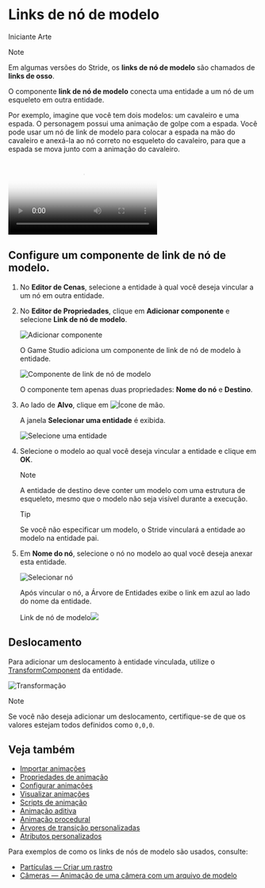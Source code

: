 # Links de nó de modelo

<span class="badge text-bg-primary">Iniciante</span>
<span class="badge text-bg-success">Arte</span>

> [!Note]
> Em algumas versões do Stride, os **links de nó de modelo** são chamados de **links de osso**.

O componente **link de nó de modelo** conecta uma entidade a um nó de um esqueleto em outra entidade.

Por exemplo, imagine que você tem dois modelos: um cavaleiro e uma espada. O personagem possui uma animação de golpe com a espada. Você pode usar um nó de link de modelo para colocar a espada na mão do cavaleiro e anexá-la ao nó correto no esqueleto do cavaleiro, para que a espada se mova junto com a animação do cavaleiro.

<p>
<video autoplay loop class="responsive-video" poster="../particles/tutorials/media/sword-slash-1.jpg">
   <source src="../particles/tutorials/media/sword-slash-1.mp4" type="video/mp4">
</video>
</p>

## Configure um componente de link de nó de modelo.

1. No **Editor de Cenas**, selecione a entidade à qual você deseja vincular a um nó em outra entidade.

2. No **Editor de Propriedades**, clique em **Adicionar componente** e selecione **Link de nó de modelo**.

   ![Adicionar componente](../particles/tutorials/media/add-model-node-link.png)

   O Game Studio adiciona um componente de link de nó de modelo à entidade.

   ![Componente de link de nó de modelo](media/model-node-component.png)

   O componente tem apenas duas propriedades: **Nome do nó** e **Destino**.

3. Ao lado de **Alvo**, clique em ![Ícone de mão](~/manual/game-studio/media/hand-icon.png).

   A janela **Selecionar uma entidade** é exibida.

   ![Selecione uma entidade](media/select-an-entity-window.png)

4. Selecione o modelo ao qual você deseja vincular a entidade e clique em **OK**.

   > [!Note]
   > A entidade de destino deve conter um modelo com uma estrutura de esqueleto, mesmo que o modelo não seja visível durante a execução.

   > [!Tip]
   > Se você não especificar um modelo, o Stride vinculará a entidade ao modelo na entidade pai.

5. Em **Nome do nó**, selecione o nó no modelo ao qual você deseja anexar esta entidade.

   ![Selecionar nó](media/select-node.png)

   Após vincular o nó, a Árvore de Entidades exibe o link em azul ao lado do nome da entidade.

   Link de nó de modelo![](media/model-node-link-sword-added.png)

## Deslocamento

Para adicionar um deslocamento à entidade vinculada, utilize o [TransformComponent](xref:Stride.Engine.TransformComponent) da entidade.

![Transformação](media/transform-component.png)

> [!Note]
> Se você não deseja adicionar um deslocamento, certifique-se de que os valores estejam todos definidos como `0,0,0`.

## Veja também

* [Importar animações](import-animations.md)
* [Propriedades de animação](animation-properties.md)
* [Configurar animações](set-up-animations.md)
* [Visualizar animações](preview-animations.md)
* [Scripts de animação](animation-scripts.md)
* [Animação aditiva](additive-animation.md)
* [Animação procedural](procedural-animation.md)
* [Árvores de transição personalizadas](custom-blend-trees.md)
* [Atributos personalizados](custom-attributes.md)

Para exemplos de como os links de nós de modelo são usados, consulte:

* [Partículas — Criar um rastro](../particles/tutorials/create-a-trail.md)
* [Câmeras — Animação de uma câmera com um arquivo de modelo](../graphics/cameras/animate-a-camera-with-a-model-file.md)
